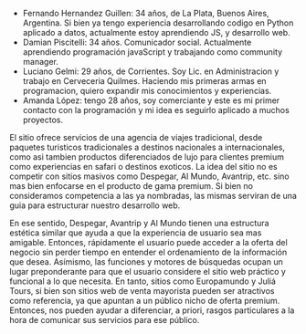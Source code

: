 - Fernando Hernandez Guillen: 34 años, de La Plata, Buenos Aires, Argentina. Si bien ya tengo experiencia desarrollando codigo en Python aplicado a datos, actualmente estoy aprendiendo JS, y desarrollo web.
- Damian Piscitelli: 34 años. Comunicador social. Actualmente aprendiendo programación javaScript y trabajando como community manager.
- Luciano Gelmi: 29 años, de Corrientes. Soy Lic. en Administracion y trabajo en Cerveceria Quilmes. Haciendo mis primeras armas en programacion, quiero expandir mis conocimientos y experiencias.
- Amanda López: tengo 28 años, soy comerciante y este es mi primer contacto con la programación y mi idea es seguirlo aplicado a muchos proyectos.

El sitio ofrece servicios de una agencia de viajes tradicional, desde paquetes turisticos tradicionales a destinos nacionales a internacionales, como asi tambien productos diferenciados de lujo para clientes premium como experiencias en safari o destinos exoticos.
La idea del sitio no es competir con sitios masivos como Despegar, Al Mundo, Avantrip, etc. sino mas bien enfocarse en el producto de gama premium. Si bien no consideramos competencia a las ya nombradas, las mismas serviran de una guia para estructurar nuestro desarrollo web.

En ese sentido, Despegar, Avantrip y Al Mundo tienen una estructura estética similar que ayuda a que la experiencia de usuario sea mas amigable. Entonces, rápidamente el usuario puede acceder a la oferta del negocio sin perder tiempo en entender el ordenamiento de la información que desea. Asímismo, las funciones y motores de búsquedas ocupan un lugar preponderante para que el usuario considere el sitio web práctico y funcional a lo que necesita.
En tanto, sitios como Europamundo y Juliá Tours, si bien son sitios web de venta mayorista pueden ser atractivos como referencia, ya que apuntan a un público nicho de oferta premium. Entonces, nos pueden ayudar a diferenciar, a priori, rasgos particulares a la hora de comunicar sus servicios para ese público.
